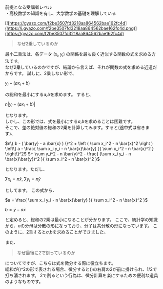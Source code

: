 前提となる受講者レベル  
・高校数学の知識を有し、大学数学の基礎を理解している

[![https://gyazo.com/f2be3507fd3218aa864562bae162fc4d](https://i.gyazo.com/f2be3507fd3218aa864562bae162fc4d.png)](https://gyazo.com/f2be3507fd3218aa864562bae162fc4d)

> なぜ2乗しているのか

最小二乗法は、各データ
$(x_i,y_i)$
の関係を最も良く近似する関数の式を求める方法です。  
なぜ2乗しているのかですが、結論から言えば、それが関数の式を求める近道だからです。
試しに、2乗しない形で、

 $y_i - (ax_i + b)$

の総和を最小にする$a$,$b$を求めます。
すると、  

$n| y_i - (ax_i + b) |$  

となります。  
しかし、この形では、式を最小にする$a$,$b$を求めることは困難です。  
そこで、差の絶対値の総和の2乗を計算してみます。すると(途中式は省きます)、

$n\{ b - ( \bar{y} - a \bar{x} ) \}^2 + \left ( \sum x_i^2 - n \bar{x}^2 \right ) \left\{ a - \frac{ \sum x_i y_i - n \bar{x}\bar{y} }{ \sum x_i^2 - n \bar{x}^2 } \right\}^2$
$+ \sum y_i^2 - n \bar{y}^2 - \frac{ (\sum x_i y_i - n
\bar{x}\bar{y})^2 }{ \sum x_i^2 - n \bar{x}^2 }$

となります。ただし、  

$\sum x_i = n \bar{x}$, $\sum y_i = n \bar{y}$

としてます。
この式から、

$a = \frac{ \sum x_i y_i - n \bar{x}\bar{y} }{ \sum x_i^2 - n \bar{x}^2 }$

$b = \bar{y} - a \bar{x}$

と定めると、総和の2乗は最小になることが分かります。
ここで、統計学の知識から、$a$の分母は分散の形になっており、分子は共分散の形になっています。
このように、2乗すると$a$,$b$を求めることができました。

また、

> なぜ最後に2で割っているのか

についてですが、こちらは式を微分する際に役立ちます。  
総和が()^2の形で表される場合、微分すると()の右肩の2が前に掛けられ、$1/2$で打ち消されます。
2で割るという行為は、微分計算を楽にするための便利な道具のようなものです。
